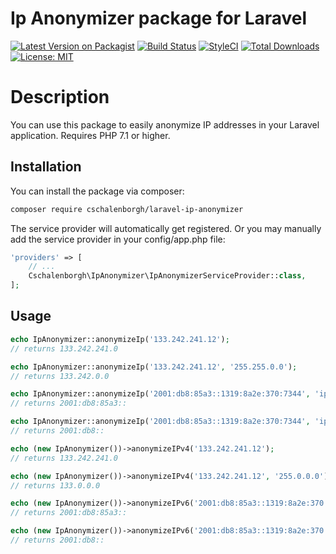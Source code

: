 # Ip Anonymizer package for Laravel

[![Latest Version on Packagist](https://img.shields.io/packagist/v/cschalenborgh/laravel-ip-anonymizer.svg?style=flat-square)](https://packagist.org/packages/cschalenborgh/laravel-ip-anonymizer)
[![Build Status](https://travis-ci.org/cschalenborgh/laravel-ip-anonymizer.svg?branch=master)](https://travis-ci.org/cschalenborgh/laravel-ip-anonymizer)
[![StyleCI](https://styleci.io/repos/184339937/shield)](https://styleci.io/repos/184339937)
[![Total Downloads](https://img.shields.io/packagist/dt/cschalenborgh/laravel-ip-anonymizer.svg?style=flat-square)](https://packagist.org/packages/cschalenborgh/laravel-ip-anonymizer)
[![License: MIT](https://img.shields.io/badge/License-MIT-yellow.svg)](https://opensource.org/licenses/MIT)

# Description

You can use this package to easily anonymize IP addresses in your Laravel application.
Requires PHP 7.1 or higher.

## Installation

You can install the package via composer:

``` bash
composer require cschalenborgh/laravel-ip-anonymizer
```

The service provider will automatically get registered. Or you may manually add the service provider in your config/app.php file:

```php
'providers' => [
    // ...
    Cschalenborgh\IpAnonymizer\IpAnonymizerServiceProvider::class,
];
```

## Usage

```php
echo IpAnonymizer::anonymizeIp('133.242.241.12'); 
// returns 133.242.241.0
```


```php
echo IpAnonymizer::anonymizeIp('133.242.241.12', '255.255.0.0'); 
// returns 133.242.0.0
```


```php
echo IpAnonymizer::anonymizeIp('2001:db8:85a3::1319:8a2e:370:7344', 'ipv6'); 
// returns 2001:db8:85a3::
```


```php
echo IpAnonymizer::anonymizeIp('2001:db8:85a3::1319:8a2e:370:7344', 'ipv6', 'ffff:ffff:0000:0000:0000:0000:0000:0000'); 
// returns 2001:db8::
```


```php
echo (new IpAnonymizer())->anonymizeIPv4('133.242.241.12');
// returns 133.242.241.0

echo (new IpAnonymizer())->anonymizeIPv4('133.242.241.12', '255.0.0.0');
// returns 133.0.0.0

echo (new IpAnonymizer())->anonymizeIPv6('2001:db8:85a3::1319:8a2e:370:7344');
// returns 2001:db8:85a3::

echo (new IpAnonymizer())->anonymizeIPv6('2001:db8:85a3::1319:8a2e:370:7344', 'ffff:ffff:0000:0000:0000:0000:0000:0000');
// returns 2001:db8::
```